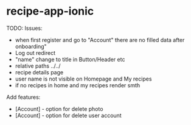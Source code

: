 # recipe-app-ionic

TODO:
Issues:
- when first register and go to "Account" there are no filled data after onboarding"
- Log out redirect
- "name" change to title in Button/Header etc
- relative paths ../../
- recipe details page 
- user name is not visible on Homepage and My recipes
- if no recipes in home and my recipes render smth

Add features:
- [Account] - option for delete photo
- [Account] - option for delete user account

